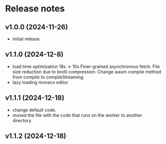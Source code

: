 # Release notes
## v1.0.0 (2024-11-26)
- Initial release

## v1.1.0 (2024-12-8)
- load time optimization
18s -> 10s
Finer-grained asynchronous fetch.
File size reduction due to brotli compression.
Change wasm compile method from compile to compileStreaming.
- lazy loading monaco editor

## v1.1.1 (2024-12-18)
- change default code.
- moved the file with the code that runs on the worker to another directory.

## v1.1.2 (2024-12-18)

